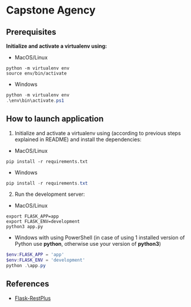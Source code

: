 # Capstone Agency

## Prerequisites

**Initialize and activate a virtualenv using:**

- MacOS/Linux
```shell
python -m virtualenv env
source env/bin/activate
```

- Windows
```powershell
python -m virtualenv env
.\env\bin\activate.ps1
```

## How to launch application

1. Initialize and activate a virtualenv using (according to previous steps explained in README) and install the dependencies:

- MacOS/Linux

```shell
pip install -r requirements.txt
```

- Windows

```powershell
pip install -r requirements.txt
```

2. Run the development server:

- MacOS/Linux

```shell
export FLASK_APP=app
export FLASK_ENV=development
python3 app.py
```

- Windows with using PowerShell (in case of using 1 installed version of Python use **python**, otherwise use your version of **python3**)
```powershell
$env:FLASK_APP = 'app'
$env:FLASK_ENV = 'development'
python .\app.py
```

## References

- [Flask-RestPlus](https://flask-restplus.readthedocs.io/)